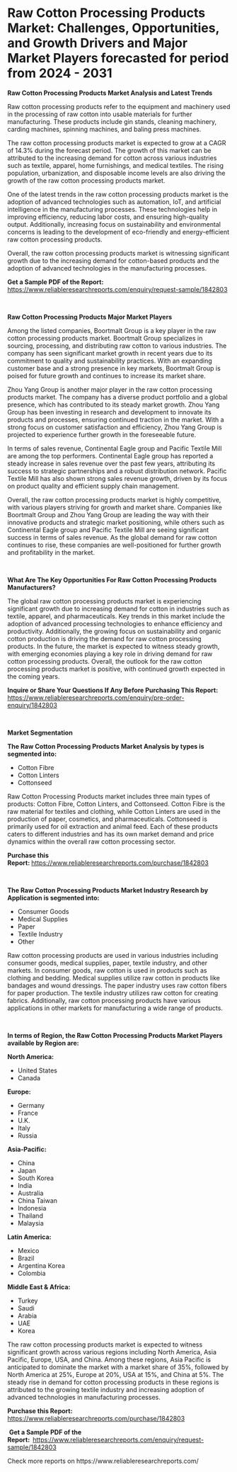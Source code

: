 <p><h1>Raw Cotton Processing Products Market: Challenges, Opportunities, and Growth Drivers and Major Market Players forecasted for period from 2024 - 2031</h1></p><p><strong>Raw Cotton Processing Products Market Analysis and Latest Trends</strong></p>
<p><p>Raw cotton processing products refer to the equipment and machinery used in the processing of raw cotton into usable materials for further manufacturing. These products include gin stands, cleaning machinery, carding machines, spinning machines, and baling press machines.</p><p>The raw cotton processing products market is expected to grow at a CAGR of 14.3% during the forecast period. The growth of this market can be attributed to the increasing demand for cotton across various industries such as textile, apparel, home furnishings, and medical textiles. The rising population, urbanization, and disposable income levels are also driving the growth of the raw cotton processing products market.</p><p>One of the latest trends in the raw cotton processing products market is the adoption of advanced technologies such as automation, IoT, and artificial intelligence in the manufacturing processes. These technologies help in improving efficiency, reducing labor costs, and ensuring high-quality output. Additionally, increasing focus on sustainability and environmental concerns is leading to the development of eco-friendly and energy-efficient raw cotton processing products.</p><p>Overall, the raw cotton processing products market is witnessing significant growth due to the increasing demand for cotton-based products and the adoption of advanced technologies in the manufacturing processes.</p></p>
<p><strong>Get a Sample PDF of the Report:&nbsp;</strong> <a href="https://www.reliableresearchreports.com/enquiry/request-sample/1842803">https://www.reliableresearchreports.com/enquiry/request-sample/1842803</a></p>
<p>&nbsp;</p>
<p><strong>Raw Cotton Processing Products Major Market Players</strong></p>
<p><p>Among the listed companies, Boortmalt Group is a key player in the raw cotton processing products market. Boortmalt Group specializes in sourcing, processing, and distributing raw cotton to various industries. The company has seen significant market growth in recent years due to its commitment to quality and sustainability practices. With an expanding customer base and a strong presence in key markets, Boortmalt Group is poised for future growth and continues to increase its market share.</p><p>Zhou Yang Group is another major player in the raw cotton processing products market. The company has a diverse product portfolio and a global presence, which has contributed to its steady market growth. Zhou Yang Group has been investing in research and development to innovate its products and processes, ensuring continued traction in the market. With a strong focus on customer satisfaction and efficiency, Zhou Yang Group is projected to experience further growth in the foreseeable future.</p><p>In terms of sales revenue, Continental Eagle group and Pacific Textile Mill are among the top performers. Continental Eagle group has reported a steady increase in sales revenue over the past few years, attributing its success to strategic partnerships and a robust distribution network. Pacific Textile Mill has also shown strong sales revenue growth, driven by its focus on product quality and efficient supply chain management.</p><p>Overall, the raw cotton processing products market is highly competitive, with various players striving for growth and market share. Companies like Boortmalt Group and Zhou Yang Group are leading the way with their innovative products and strategic market positioning, while others such as Continental Eagle group and Pacific Textile Mill are seeing significant success in terms of sales revenue. As the global demand for raw cotton continues to rise, these companies are well-positioned for further growth and profitability in the market.</p></p>
<p>&nbsp;</p>
<p><strong>What Are The Key Opportunities For Raw Cotton Processing Products Manufacturers?</strong></p>
<p><p>The global raw cotton processing products market is experiencing significant growth due to increasing demand for cotton in industries such as textile, apparel, and pharmaceuticals. Key trends in this market include the adoption of advanced processing technologies to enhance efficiency and productivity. Additionally, the growing focus on sustainability and organic cotton production is driving the demand for raw cotton processing products. In the future, the market is expected to witness steady growth, with emerging economies playing a key role in driving demand for raw cotton processing products. Overall, the outlook for the raw cotton processing products market is positive, with continued growth expected in the coming years.</p></p>
<p><strong>Inquire or Share Your Questions If Any Before Purchasing This Report:</strong> <a href="https://www.reliableresearchreports.com/enquiry/pre-order-enquiry/1842803">https://www.reliableresearchreports.com/enquiry/pre-order-enquiry/1842803</a></p>
<p>&nbsp;</p>
<p><strong>Market Segmentation</strong></p>
<p><strong>The Raw Cotton Processing Products Market Analysis by types is segmented into:</strong></p>
<p><ul><li>Cotton Fibre</li><li>Cotton Linters</li><li>Cottonseed</li></ul></p>
<p><p>Raw Cotton Processing Products market includes three main types of products: Cotton Fibre, Cotton Linters, and Cottonseed. Cotton Fibre is the raw material for textiles and clothing, while Cotton Linters are used in the production of paper, cosmetics, and pharmaceuticals. Cottonseed is primarily used for oil extraction and animal feed. Each of these products caters to different industries and has its own market demand and price dynamics within the overall raw cotton processing sector.</p></p>
<p><strong>Purchase this Report:&nbsp;</strong><a href="https://www.reliableresearchreports.com/purchase/1842803">https://www.reliableresearchreports.com/purchase/1842803</a></p>
<p>&nbsp;</p>
<p><strong>The Raw Cotton Processing Products Market Industry Research by Application is segmented into:</strong></p>
<p><ul><li>Consumer Goods</li><li>Medical Supplies</li><li>Paper</li><li>Textile Industry</li><li>Other</li></ul></p>
<p><p>Raw cotton processing products are used in various industries including consumer goods, medical supplies, paper, textile industry, and other markets. In consumer goods, raw cotton is used in products such as clothing and bedding. Medical supplies utilize raw cotton in products like bandages and wound dressings. The paper industry uses raw cotton fibers for paper production. The textile industry utilizes raw cotton for creating fabrics. Additionally, raw cotton processing products have various applications in other markets for manufacturing a wide range of products.</p></p>
<p>&nbsp;</p>
<p><strong>In terms of Region, the Raw Cotton Processing Products Market Players available by Region are:</strong></p>
<p>
    <p> <strong> North America: </strong>
        <ul>
            <li>United States</li>
            <li>Canada</li>
        </ul>
        </p> 
    <p> <strong> Europe: </strong>
        <ul>
            <li>Germany</li>
            <li>France</li>
            <li>U.K.</li>
            <li>Italy</li>
            <li>Russia</li>
        </ul>
        </p> 
    <p> <strong> Asia-Pacific: </strong>
        <ul>
            <li>China</li>
            <li>Japan</li>
            <li>South Korea</li>
            <li>India</li>
            <li>Australia</li>
            <li>China Taiwan</li>
            <li>Indonesia</li>
            <li>Thailand</li>
            <li>Malaysia</li>
        </ul>
        </p> 
    <p> <strong> Latin America: </strong>
        <ul>
            <li>Mexico</li>
            <li>Brazil</li>
            <li>Argentina Korea</li>
            <li>Colombia</li>
        </ul>
        </p> 
    <p> <strong> Middle East & Africa: </strong>
        <ul>
            <li>Turkey</li>
            <li>Saudi</li>
            <li>Arabia</li>
            <li>UAE</li>
            <li>Korea</li>
        </ul>
    </p>
    </p>
<p><p>The raw cotton processing products market is expected to witness significant growth across various regions including North America, Asia Pacific, Europe, USA, and China. Among these regions, Asia Pacific is anticipated to dominate the market with a market share of 35%, followed by North America at 25%, Europe at 20%, USA at 15%, and China at 5%. The steady rise in demand for cotton processing products in these regions is attributed to the growing textile industry and increasing adoption of advanced technologies in manufacturing processes.</p></p>
<p><strong>Purchase this Report: </strong><a href="https://www.reliableresearchreports.com/purchase/1842803">https://www.reliableresearchreports.com/purchase/1842803</a></p>
<p>&nbsp;<strong>Get a Sample PDF of the Report:&nbsp;&nbsp;</strong><a href="https://www.reliableresearchreports.com/enquiry/request-sample/1842803">https://www.reliableresearchreports.com/enquiry/request-sample/1842803</a></p>
<p><strong></strong></p>
<p>Check more reports on https://www.reliableresearchreports.com/</p>